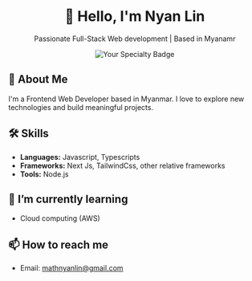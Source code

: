 <div align="center">
  <h1>👋 Hello, I'm Nyan Lin</h1>
  <p>Passionate Full-Stack Web development | Based in Myanamr</p>
  <img src="https://img.shields.io/badge/-Your%20Specialty-orange" alt="Your Specialty Badge">
</div>

## 🚀 About Me

I'm a Frontend Web Developer based in Myanmar. I love to explore new technologies and build meaningful projects.

## 🛠️ Skills

- **Languages:** Javascript, Typescripts
- **Frameworks:** Next Js, TailwindCss, other relative frameworks
- **Tools:** Node.js

## 🌱 I’m currently learning

- Cloud computing (AWS)

## 📫 How to reach me

- Email: mathnyanlin@gmail.com

<!-- Feel free to add more sections, badges, or customize the content based on your preferences -->
